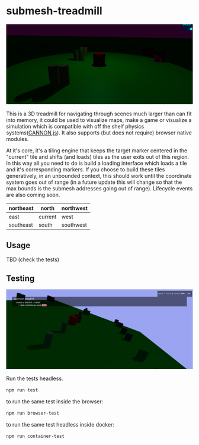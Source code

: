 submesh-treadmill
=================

[ ![image](./img/demo.png) ](https://khrome.github.io/submesh-treadmill/)

This is a 3D treadmill for navigating through scenes much larger than can fit into memory, it could be used to visualize maps, make a game or visualize a simulation which is compatible with off the shelf physics systems([CANNON.js](https://www.npmjs.com/package/cannon-es)). It also supports (but does not require) browser native modules.

At it's core, it's a tiling engine that keeps the target marker centered in the "current" tile and shifts (and loads) tiles as the user exits out of this region. In this way all you need to do is build a loading interface which loads a tile and it's corresponding markers. If you choose to build these tiles generatively, in an unbounded context, this should work until the coordinate system goes out of range (in a future update this will change so that the max bounds is the submesh addresses going out of range). Lifecycle events are also coming soon.

| northeast | north     | northwest |
|-----------|-----------|-----------|
| east      | current   | west      |
| southeast | south     | southwest |         

Usage
-----
TBD (check the tests)


Testing
-------

![image](./img/test.png)

Run the tests headless.
```bash
npm run test
```
to run the same test inside the browser:

```bash
npm run browser-test
```
to run the same test headless inside docker:

```bash
npm run container-test
```